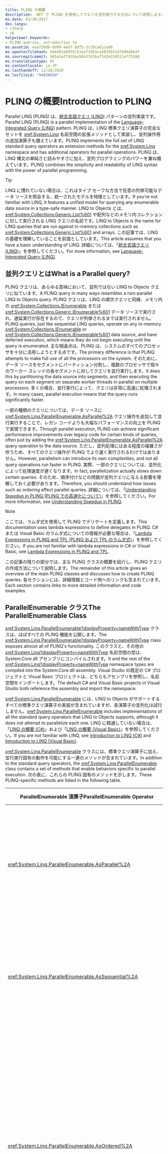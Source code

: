 ```yaml
---
title: PLINQ の概要
description: .NET で PLINQ を使用してクエリを並列実行する方法について説明します。 PLINQ は、並列の統合言語クエリ (LINQ) を表します。
ms.date: 03/30/2017
dev_langs:
- csharp
- vb
helpviewer_keywords:
- PLINQ queries, introduction to
ms.assetid: eaa720d8-8999-4eb7-8df5-3c19ca61cad0
ms.openlocfilehash: 9a6401e8955c51ea72db3ca203365147b00db64f
ms.sourcegitcommit: 965a5af7918acb0a3fd3baf342e15d511ef75188
ms.translationtype: HT
ms.contentlocale: ja-JP
ms.lasthandoff: 11/18/2020
ms.locfileid: "94830650"
---
```

# <a name="introduction-to-plinq"></a><span data-ttu-id="90b1c-104">PLINQ の概要</span><span class="sxs-lookup"><span data-stu-id="90b1c-104">Introduction to PLINQ</span></span>

<span data-ttu-id="90b1c-105">Parallel LINQ (PLINQ) は、[統合言語クエリ (LINQ)](../../csharp/programming-guide/concepts/linq/index.md) パターンの並列実装です。</span><span class="sxs-lookup"><span data-stu-id="90b1c-105">Parallel LINQ (PLINQ) is a parallel implementation of the [Language-Integrated Query (LINQ)](../../csharp/programming-guide/concepts/linq/index.md) pattern.</span></span> <span data-ttu-id="90b1c-106">PLINQ は、LINQ 標準クエリ演算子の完全なセットを <xref:System.Linq> 名前空間の拡張メソッドとして実装し、並列操作用の追加演算子も備えています。</span><span class="sxs-lookup"><span data-stu-id="90b1c-106">PLINQ implements the full set of LINQ standard query operators as extension methods for the <xref:System.Linq> namespace and has additional operators for parallel operations.</span></span> <span data-ttu-id="90b1c-107">PLINQ は、LINQ 構文の単純さと読みやすさに加え、並列プログラミングのパワーを兼ね備えています。</span><span class="sxs-lookup"><span data-stu-id="90b1c-107">PLINQ combines the simplicity and readability of LINQ syntax with the power of parallel programming.</span></span>

> [!TIP]
> <span data-ttu-id="90b1c-108">LINQ に慣れていない場合は、これはタイプ セーフな方法で任意の列挙可能なデータ ソースを照会する、統一されたモデルを特徴としています。</span><span class="sxs-lookup"><span data-stu-id="90b1c-108">If you're not familiar with LINQ, it features a unified model for querying any enumerable data source in a type-safe manner.</span></span> <span data-ttu-id="90b1c-109">LINQ to Objects とは、<xref:System.Collections.Generic.List%601> や配列などのメモリ内コレクションに対して実行される LINQ クエリの名前です。</span><span class="sxs-lookup"><span data-stu-id="90b1c-109">LINQ to Objects is the name for LINQ queries that are run against in-memory collections such as <xref:System.Collections.Generic.List%601> and arrays.</span></span> <span data-ttu-id="90b1c-110">この記事では、LINQ の基礎を理解していることを前提としています。</span><span class="sxs-lookup"><span data-stu-id="90b1c-110">This article assumes that you have a basic understanding of LINQ.</span></span> <span data-ttu-id="90b1c-111">詳細については、「[統合言語クエリ (LINQ)](../../csharp/programming-guide/concepts/linq/index.md)」を参照してください。</span><span class="sxs-lookup"><span data-stu-id="90b1c-111">For more information, see [Language-Integrated Query (LINQ)](../../csharp/programming-guide/concepts/linq/index.md).</span></span>

## <a name="what-is-a-parallel-query"></a><span data-ttu-id="90b1c-112">並列クエリとは</span><span class="sxs-lookup"><span data-stu-id="90b1c-112">What is a Parallel query?</span></span>

<span data-ttu-id="90b1c-113">PLINQ クエリは、あらゆる意味において、並列ではない LINQ to Objects クエリに似ています。</span><span class="sxs-lookup"><span data-stu-id="90b1c-113">A PLINQ query in many ways resembles a non-parallel LINQ to Objects query.</span></span> <span data-ttu-id="90b1c-114">PLINQ クエリは、LINQ の順次クエリと同様、メモリ内の <xref:System.Collections.IEnumerable> または <xref:System.Collections.Generic.IEnumerable%601> データ ソースで実行され、遅延実行が存在するので、クエリが列挙されるまでは実行されません。</span><span class="sxs-lookup"><span data-stu-id="90b1c-114">PLINQ queries, just like sequential LINQ queries, operate on any in-memory <xref:System.Collections.IEnumerable> or <xref:System.Collections.Generic.IEnumerable%601> data source, and have deferred execution, which means they do not begin executing until the query is enumerated.</span></span> <span data-ttu-id="90b1c-115">主な相違点は、PLINQ は、システムのすべてのプロセッサを十分に活用しようとする点です。</span><span class="sxs-lookup"><span data-stu-id="90b1c-115">The primary difference is that PLINQ attempts to make full use of all the processors on the system.</span></span> <span data-ttu-id="90b1c-116">そのために、データ ソースをセグメントにパーティション分割し、複数のプロセッサで個々のワーカー スレッドの各セグメントに対してクエリを並行実行します。</span><span class="sxs-lookup"><span data-stu-id="90b1c-116">It does this by partitioning the data source into segments, and then executing the query on each segment on separate worker threads in parallel on multiple processors.</span></span> <span data-ttu-id="90b1c-117">多くの場合、並行実行によって、クエリは非常に高速に処理されます。</span><span class="sxs-lookup"><span data-stu-id="90b1c-117">In many cases, parallel execution means that the query runs significantly faster.</span></span>

<span data-ttu-id="90b1c-118">一部の種類のクエリについては、データ ソースに <xref:System.Linq.ParallelEnumerable.AsParallel%2A> クエリ操作を追加して並行実行することで、レガシ コードよりも大幅なパフォーマンスの向上を PLINQ で実現できます。</span><span class="sxs-lookup"><span data-stu-id="90b1c-118">Through parallel execution, PLINQ can achieve significant performance improvements over legacy code for certain kinds of queries, often just by adding the <xref:System.Linq.ParallelEnumerable.AsParallel%2A> query operation to the data source.</span></span> <span data-ttu-id="90b1c-119">ただし、並列処理にはある程度の複雑さが伴うため、すべてのクエリ操作が PLINQ でより速く実行されるわけではありません。</span><span class="sxs-lookup"><span data-stu-id="90b1c-119">However, parallelism can introduce its own complexities, and not all query operations run faster in PLINQ.</span></span> <span data-ttu-id="90b1c-120">実際、一部のクエリについては、並列化によって処理速度が遅くなります。</span><span class="sxs-lookup"><span data-stu-id="90b1c-120">In fact, parallelization actually slows down certain queries.</span></span> <span data-ttu-id="90b1c-121">そのため、順序付けなどの問題が並列クエリに与える影響を理解しておく必要があります。</span><span class="sxs-lookup"><span data-stu-id="90b1c-121">Therefore, you should understand how issues such as ordering affect parallel queries.</span></span> <span data-ttu-id="90b1c-122">詳細については、「[Understanding Speedup in PLINQ (PLINQ での高速化について)](understanding-speedup-in-plinq.md)」を参照してください。</span><span class="sxs-lookup"><span data-stu-id="90b1c-122">For more information, see [Understanding Speedup in PLINQ](understanding-speedup-in-plinq.md).</span></span>

> [!NOTE]
> <span data-ttu-id="90b1c-123">ここでは、ラムダ式を使用して PLINQ でデリゲートを定義します。</span><span class="sxs-lookup"><span data-stu-id="90b1c-123">This documentation uses lambda expressions to define delegates in PLINQ.</span></span> <span data-ttu-id="90b1c-124">C# または Visual Basic のラムダ式についての情報が必要な場合は、「[Lambda Expressions in PLINQ and TPL (PLINQ および TPL のラムダ式)](lambda-expressions-in-plinq-and-tpl.md)」を参照してください。</span><span class="sxs-lookup"><span data-stu-id="90b1c-124">If you are not familiar with lambda expressions in C# or Visual Basic, see [Lambda Expressions in PLINQ and TPL](lambda-expressions-in-plinq-and-tpl.md).</span></span>

<span data-ttu-id="90b1c-125">この記事の残りの部分では、主な PLINQ クラスの概要を紹介し、PLINQ クエリの作成方法について説明します。</span><span class="sxs-lookup"><span data-stu-id="90b1c-125">The remainder of this article gives an overview of the main PLINQ classes and discusses how to create PLINQ queries.</span></span> <span data-ttu-id="90b1c-126">各セクションには、詳細情報とコード例へのリンクも含まれています。</span><span class="sxs-lookup"><span data-stu-id="90b1c-126">Each section contains links to more detailed information and code examples.</span></span>

## <a name="the-parallelenumerable-class"></a><span data-ttu-id="90b1c-127">ParallelEnumerable クラス</span><span class="sxs-lookup"><span data-stu-id="90b1c-127">The ParallelEnumerable Class</span></span>

<span data-ttu-id="90b1c-128"><xref:System.Linq.ParallelEnumerable?displayProperty=nameWithType> クラスは、ほぼすべての PLINQ 機能を公開します。</span><span class="sxs-lookup"><span data-stu-id="90b1c-128">The <xref:System.Linq.ParallelEnumerable?displayProperty=nameWithType> class exposes almost all of PLINQ's functionality.</span></span> <span data-ttu-id="90b1c-129">このクラスと、その他の <xref:System.Linq?displayProperty=nameWithType> 名前空間の型は、System.Core.dll アセンブリにコンパイルされます。</span><span class="sxs-lookup"><span data-stu-id="90b1c-129">It and the rest of the <xref:System.Linq?displayProperty=nameWithType> namespace types are compiled into the System.Core.dll assembly.</span></span> <span data-ttu-id="90b1c-130">Visual Studio の既定の C# プロジェクトと Visual Basic プロジェクトは、どちらもアセンブリを参照し、名前空間をインポートします。</span><span class="sxs-lookup"><span data-stu-id="90b1c-130">The default C# and Visual Basic projects in Visual Studio both reference the assembly and import the namespace.</span></span>

<span data-ttu-id="90b1c-131"><xref:System.Linq.ParallelEnumerable> には、LINQ to Objects がサポートするすべての標準クエリ演算子の実装が含まれていますが、各演算子の並列化は試行しません。</span><span class="sxs-lookup"><span data-stu-id="90b1c-131"><xref:System.Linq.ParallelEnumerable> includes implementations of all the standard query operators that LINQ to Objects supports, although it does not attempt to parallelize each one.</span></span> <span data-ttu-id="90b1c-132">LINQ に精通していない場合は、「[LINQ の概要 (C#)](../../csharp/programming-guide/concepts/linq/index.md)」および「[LINQ の概要 (Visual Basic)](../../visual-basic/programming-guide/concepts/linq/introduction-to-linq.md)」を参照してください。</span><span class="sxs-lookup"><span data-stu-id="90b1c-132">If you are not familiar with LINQ, see [Introduction to LINQ (C#)](../../csharp/programming-guide/concepts/linq/index.md) and [Introduction to LINQ (Visual Basic)](../../visual-basic/programming-guide/concepts/linq/introduction-to-linq.md).</span></span>

<span data-ttu-id="90b1c-133"><xref:System.Linq.ParallelEnumerable> クラスには、標準クエリ演算子に加え、並行実行固有の動作を可能にする一連のメソッドが含まれています。</span><span class="sxs-lookup"><span data-stu-id="90b1c-133">In addition to the standard query operators, the <xref:System.Linq.ParallelEnumerable> class contains a set of methods that enable behaviors specific to parallel execution.</span></span> <span data-ttu-id="90b1c-134">次の表に、これらの PLINQ 固有のメソッドを示します。</span><span class="sxs-lookup"><span data-stu-id="90b1c-134">These PLINQ-specific methods are listed in the following table.</span></span>

|<span data-ttu-id="90b1c-135">ParallelEnumerable 演算子</span><span class="sxs-lookup"><span data-stu-id="90b1c-135">ParallelEnumerable Operator</span></span>|<span data-ttu-id="90b1c-136">説明</span><span class="sxs-lookup"><span data-stu-id="90b1c-136">Description</span></span>|
|---------------------------------|-----------------|
|<xref:System.Linq.ParallelEnumerable.AsParallel%2A>|<span data-ttu-id="90b1c-137">PLINQ のエントリ ポイント。</span><span class="sxs-lookup"><span data-stu-id="90b1c-137">The entry point for PLINQ.</span></span> <span data-ttu-id="90b1c-138">可能な場合は、クエリの残りの部分は並列化されることを示します。</span><span class="sxs-lookup"><span data-stu-id="90b1c-138">Specifies that the rest of the query should be parallelized, if it is possible.</span></span>|
|<xref:System.Linq.ParallelEnumerable.AsSequential%2A>|<span data-ttu-id="90b1c-139">クエリの残りの部分は、並列ではない LINQ クエリとして順次実行されることを示します。</span><span class="sxs-lookup"><span data-stu-id="90b1c-139">Specifies that the rest of the query should be run sequentially, as a non-parallel LINQ query.</span></span>|
|<xref:System.Linq.ParallelEnumerable.AsOrdered%2A>|<span data-ttu-id="90b1c-140">PLINQ は、クエリの残り部分について、または orderby (Visual Basic の場合は Order By) 句を使用するなどして順序が変更されるまでは、ソース シーケンスの順序を保持する必要があることを示します。</span><span class="sxs-lookup"><span data-stu-id="90b1c-140">Specifies that PLINQ should preserve the ordering of the source sequence for the rest of the query, or until the ordering is changed, for example by the use of an orderby (Order By in Visual Basic) clause.</span></span>|
|<xref:System.Linq.ParallelEnumerable.AsUnordered%2A>|<span data-ttu-id="90b1c-141">クエリの残りの部分の PLINQ では、ソース シーケンスの順序を保持する必要がないことを示します。</span><span class="sxs-lookup"><span data-stu-id="90b1c-141">Specifies that PLINQ for the rest of the query is not required to preserve the ordering of the source sequence.</span></span>|
|<xref:System.Linq.ParallelEnumerable.WithCancellation%2A>|<span data-ttu-id="90b1c-142">PLINQ は、提示されたキャンセル トークンの状態を定期的に監視し、要求された場合は、実行を取り消す必要があることを示します。</span><span class="sxs-lookup"><span data-stu-id="90b1c-142">Specifies that PLINQ should periodically monitor the state of the provided cancellation token and cancel execution if it is requested.</span></span>|
|<xref:System.Linq.ParallelEnumerable.WithDegreeOfParallelism%2A>|<span data-ttu-id="90b1c-143">クエリを並列化するために PLINQ が使用する必要がある、プロセッサの最大数を示します。</span><span class="sxs-lookup"><span data-stu-id="90b1c-143">Specifies the maximum number of processors that PLINQ should use to parallelize the query.</span></span>|
|<xref:System.Linq.ParallelEnumerable.WithMergeOptions%2A>|<span data-ttu-id="90b1c-144">PLINQ が並列化の結果を consumer スレッドの単一のシーケンスに再マージできる場合は、その方法についてのヒントを示します。</span><span class="sxs-lookup"><span data-stu-id="90b1c-144">Provides a hint about how PLINQ should, if it is possible, merge parallel results back into just one sequence on the consuming thread.</span></span>|
|<xref:System.Linq.ParallelEnumerable.WithExecutionMode%2A>|<span data-ttu-id="90b1c-145">既定の動作が順次実行である場合でも、PLINQ がクエリを並列化する必要があるかどうかを指定します。</span><span class="sxs-lookup"><span data-stu-id="90b1c-145">Specifies whether PLINQ should parallelize the query even when the default behavior would be to run it sequentially.</span></span>|
|<xref:System.Linq.ParallelEnumerable.ForAll%2A>|<span data-ttu-id="90b1c-146">マルチスレッドの列挙型メソッド。クエリの結果の反復処理とは異なり、先に consumer スレッドに再マージしなくても、結果を並列処理できます。</span><span class="sxs-lookup"><span data-stu-id="90b1c-146">A multithreaded enumeration method that, unlike iterating over the results of the query, enables results to be processed in parallel without first merging back to the consumer thread.</span></span>|
|<span data-ttu-id="90b1c-147"><xref:System.Linq.ParallelEnumerable.Aggregate%2A> オーバーロード</span><span class="sxs-lookup"><span data-stu-id="90b1c-147"><xref:System.Linq.ParallelEnumerable.Aggregate%2A> overload</span></span>|<span data-ttu-id="90b1c-148">PLINQ 固有のオーバーロードで、スレッド ローカルのパーティション上で中間的な集約を行うと共に、すべてのパーティションの結果を結合する最終的なアグリゲーション関数も使用できます。</span><span class="sxs-lookup"><span data-stu-id="90b1c-148">An overload that is unique to PLINQ and enables intermediate aggregation over thread-local partitions, plus a final aggregation function to combine the results of all partitions.</span></span>|

## <a name="the-opt-in-model"></a><span data-ttu-id="90b1c-149">オプトイン モデル</span><span class="sxs-lookup"><span data-stu-id="90b1c-149">The Opt-in Model</span></span>

<span data-ttu-id="90b1c-150">クエリを記述するときに、次の例に示すようにデータ ソースの <xref:System.Linq.ParallelEnumerable.AsParallel%2A?displayProperty=nameWithType> 拡張メソッドを呼び出し、PLINQ を有効にします。</span><span class="sxs-lookup"><span data-stu-id="90b1c-150">When you write a query, opt in to PLINQ by invoking the <xref:System.Linq.ParallelEnumerable.AsParallel%2A?displayProperty=nameWithType> extension method on the data source, as shown in the following example.</span></span>

[!code-csharp[PLINQ#1](../../../samples/snippets/csharp/VS_Snippets_Misc/plinq/cs/plinq2_cs.cs#1)]
[!code-vb[PLINQ#1](../../../samples/snippets/visualbasic/VS_Snippets_Misc/plinq/vb/plinq2_vb.vb#1)]

<span data-ttu-id="90b1c-151"><xref:System.Linq.ParallelEnumerable.AsParallel%2A> 拡張メソッドは、それ以降のクエリ演算子 (この場合は `where` および `select`) を <xref:System.Linq.ParallelEnumerable?displayProperty=nameWithType> の実装にバインドします。</span><span class="sxs-lookup"><span data-stu-id="90b1c-151">The <xref:System.Linq.ParallelEnumerable.AsParallel%2A> extension method binds the subsequent query operators, in this case, `where` and `select`, to the <xref:System.Linq.ParallelEnumerable?displayProperty=nameWithType> implementations.</span></span>

## <a name="execution-modes"></a><span data-ttu-id="90b1c-152">実行モード</span><span class="sxs-lookup"><span data-stu-id="90b1c-152">Execution Modes</span></span>

<span data-ttu-id="90b1c-153">既定では、PLINQ は保守的です。</span><span class="sxs-lookup"><span data-stu-id="90b1c-153">By default, PLINQ is conservative.</span></span> <span data-ttu-id="90b1c-154">PLINQ インフラストラクチャは、実行時に、クエリの全体的な構造を分析します。</span><span class="sxs-lookup"><span data-stu-id="90b1c-154">At run time, the PLINQ infrastructure analyzes the overall structure of the query.</span></span> <span data-ttu-id="90b1c-155">並列化によってクエリを高速化できることが見込まれる場合は、PLINQ は、同時実行できるタスクにソース シーケンスをパーティション分割します。</span><span class="sxs-lookup"><span data-stu-id="90b1c-155">If the query is likely to yield speedups by parallelization, PLINQ partitions the source sequence into tasks that can be run concurrently.</span></span> <span data-ttu-id="90b1c-156">クエリの並列化が安全ではない場合は、PLINQ はクエリを順次実行します。</span><span class="sxs-lookup"><span data-stu-id="90b1c-156">If it is not safe to parallelize a query, PLINQ just runs the query sequentially.</span></span> <span data-ttu-id="90b1c-157">PLINQ で、負荷が高くなる可能性がある並列アルゴリズムと負荷が低い順次アルゴリズムを選ぶ必要がある場合は、既定では順次アルゴリズムが選択されます。</span><span class="sxs-lookup"><span data-stu-id="90b1c-157">If PLINQ has a choice between a potentially expensive parallel algorithm or an inexpensive sequential algorithm, it chooses the sequential algorithm by default.</span></span> <span data-ttu-id="90b1c-158">並列アルゴリズムを選択するよう PLINQ に指示するには、<xref:System.Linq.ParallelEnumerable.WithExecutionMode%2A> メソッドと <xref:System.Linq.ParallelExecutionMode?displayProperty=nameWithType> 列挙型を使用します。</span><span class="sxs-lookup"><span data-stu-id="90b1c-158">You can use the <xref:System.Linq.ParallelEnumerable.WithExecutionMode%2A> method and the <xref:System.Linq.ParallelExecutionMode?displayProperty=nameWithType> enumeration to instruct PLINQ to select the parallel algorithm.</span></span> <span data-ttu-id="90b1c-159">これは、テストと測定の結果、特定のクエリで並列化の方が速く実行されることが判明している場合に便利です。</span><span class="sxs-lookup"><span data-stu-id="90b1c-159">This is useful when you know by testing and measurement that a particular query executes faster in parallel.</span></span> <span data-ttu-id="90b1c-160">詳細については、「[方法:PLINQ の実行モードを指定する](how-to-specify-the-execution-mode-in-plinq.md)」をご覧ください。</span><span class="sxs-lookup"><span data-stu-id="90b1c-160">For more information, see [How to: Specify the Execution Mode in PLINQ](how-to-specify-the-execution-mode-in-plinq.md).</span></span>

## <a name="degree-of-parallelism"></a><span data-ttu-id="90b1c-161">並列化の次数</span><span class="sxs-lookup"><span data-stu-id="90b1c-161">Degree of Parallelism</span></span>

<span data-ttu-id="90b1c-162">既定では、PLINQ はホスト コンピューター上のすべてのプロセッサを使用します。</span><span class="sxs-lookup"><span data-stu-id="90b1c-162">By default, PLINQ uses all of the processors on the host computer.</span></span> <span data-ttu-id="90b1c-163"><xref:System.Linq.ParallelEnumerable.WithDegreeOfParallelism%2A> メソッドを使用すると、指定されたプロセッサ数よりも多くのプロセッサを使用するよう、PLINQ に指示できます。</span><span class="sxs-lookup"><span data-stu-id="90b1c-163">You can instruct PLINQ to use no more than a specified number of processors by using the <xref:System.Linq.ParallelEnumerable.WithDegreeOfParallelism%2A> method.</span></span> <span data-ttu-id="90b1c-164">これは、コンピューター上で実行されるその他のプロセスが、一定の CPU 時間を確保できるようにする場合に便利です。</span><span class="sxs-lookup"><span data-stu-id="90b1c-164">This is useful when you want to make sure that other processes running on the computer receive a certain amount of CPU time.</span></span> <span data-ttu-id="90b1c-165">次のスニペットでは、クエリが最大で 2 つのプロセッサしか使用できないように制限します。</span><span class="sxs-lookup"><span data-stu-id="90b1c-165">The following snippet limits the query to utilizing a maximum of two processors.</span></span>

[!code-csharp[PLINQ#5](../../../samples/snippets/csharp/VS_Snippets_Misc/plinq/cs/plinqsamples.cs#5)]
[!code-vb[PLINQ#5](../../../samples/snippets/visualbasic/VS_Snippets_Misc/plinq/vb/plinq2_vb.vb#5)]

<span data-ttu-id="90b1c-166">クエリが、ファイル I/O など計算主体ではない作業を大量に実行している場合は、マシンのコア数よりも大きい並列化の次数を指定することをお勧めします。</span><span class="sxs-lookup"><span data-stu-id="90b1c-166">In cases where a query is performing a significant amount of non-compute-bound work such as File I/O, it might be beneficial to specify a degree of parallelism greater than the number of cores on the machine.</span></span>

## <a name="ordered-versus-unordered-parallel-queries"></a><span data-ttu-id="90b1c-167">順序ありの並列クエリと順序なしの並列クエリ</span><span class="sxs-lookup"><span data-stu-id="90b1c-167">Ordered Versus Unordered Parallel Queries</span></span>

<span data-ttu-id="90b1c-168">一部のクエリでは、クエリ演算子は、ソース シーケンスの順序を保持する結果を生成する必要があります。</span><span class="sxs-lookup"><span data-stu-id="90b1c-168">In some queries, a query operator must produce results that preserve the ordering of the source sequence.</span></span> <span data-ttu-id="90b1c-169">そのために、PLINQ には <xref:System.Linq.ParallelEnumerable.AsOrdered%2A> 演算子が用意されています。</span><span class="sxs-lookup"><span data-stu-id="90b1c-169">PLINQ provides the <xref:System.Linq.ParallelEnumerable.AsOrdered%2A> operator for this purpose.</span></span> <span data-ttu-id="90b1c-170"><xref:System.Linq.ParallelEnumerable.AsOrdered%2A> は、<xref:System.Linq.ParallelEnumerable.AsSequential%2A> とは異なります。</span><span class="sxs-lookup"><span data-stu-id="90b1c-170"><xref:System.Linq.ParallelEnumerable.AsOrdered%2A> is distinct from <xref:System.Linq.ParallelEnumerable.AsSequential%2A>.</span></span> <span data-ttu-id="90b1c-171"><xref:System.Linq.ParallelEnumerable.AsOrdered%2A> シーケンスは並列で処理されますが、その結果はバッファーに格納されて並べ替えられます。</span><span class="sxs-lookup"><span data-stu-id="90b1c-171">An <xref:System.Linq.ParallelEnumerable.AsOrdered%2A> sequence is still processed in parallel, but its results are buffered and sorted.</span></span> <span data-ttu-id="90b1c-172">通常、順序を保持するには追加の処理が必要となるため、<xref:System.Linq.ParallelEnumerable.AsOrdered%2A> シーケンスの処理は、既定の <xref:System.Linq.ParallelEnumerable.AsUnordered%2A> シーケンスよりも遅くなることがあります。</span><span class="sxs-lookup"><span data-stu-id="90b1c-172">Because order preservation typically involves extra work, an <xref:System.Linq.ParallelEnumerable.AsOrdered%2A> sequence might be processed more slowly than the default <xref:System.Linq.ParallelEnumerable.AsUnordered%2A> sequence.</span></span> <span data-ttu-id="90b1c-173">特定の順序ありの並列操作が、同じ操作の順次処理よりも高速であるかどうかは、さまざまな要因によって左右されます。</span><span class="sxs-lookup"><span data-stu-id="90b1c-173">Whether a particular ordered parallel operation is faster than a sequential version of the operation depends on many factors.</span></span>

<span data-ttu-id="90b1c-174">次のコード例に、順序の維持を有効にする方法を示します。</span><span class="sxs-lookup"><span data-stu-id="90b1c-174">The following code example shows how to opt in to order preservation.</span></span>

[!code-csharp[PLINQ#3](../../../samples/snippets/csharp/VS_Snippets_Misc/plinq/cs/plinq2_cs.cs#3)]
[!code-vb[PLINQ#3](../../../samples/snippets/visualbasic/VS_Snippets_Misc/plinq/vb/plinq2_vb.vb#3)]

<span data-ttu-id="90b1c-175">詳細については、「[Order Preservation in PLINQ (PLINQ における順序維持)](order-preservation-in-plinq.md)」を参照してください。</span><span class="sxs-lookup"><span data-stu-id="90b1c-175">For more information, see [Order Preservation in PLINQ](order-preservation-in-plinq.md).</span></span>

## <a name="parallel-vs-sequential-queries"></a><span data-ttu-id="90b1c-176">並列クエリと順次クエリ</span><span class="sxs-lookup"><span data-stu-id="90b1c-176">Parallel vs. Sequential Queries</span></span>

<span data-ttu-id="90b1c-177">一部の操作では、ソース データを順次提供する必要があります。</span><span class="sxs-lookup"><span data-stu-id="90b1c-177">Some operations require that the source data be delivered in a sequential manner.</span></span> <span data-ttu-id="90b1c-178"><xref:System.Linq.ParallelEnumerable> クエリ演算子は、必要に応じて、順次モードに自動的に切り替わります。</span><span class="sxs-lookup"><span data-stu-id="90b1c-178">The <xref:System.Linq.ParallelEnumerable> query operators revert to sequential mode automatically when it is required.</span></span> <span data-ttu-id="90b1c-179">ユーザー定義のクエリ演算子と、順次実行を必要とするユーザー デリゲート向けに、PLINQ では <xref:System.Linq.ParallelEnumerable.AsSequential%2A> メソッドを使用できます。</span><span class="sxs-lookup"><span data-stu-id="90b1c-179">For user-defined query operators and user delegates that require sequential execution, PLINQ provides the <xref:System.Linq.ParallelEnumerable.AsSequential%2A> method.</span></span> <span data-ttu-id="90b1c-180"><xref:System.Linq.ParallelEnumerable.AsSequential%2A> を使用すると、それ以降のクエリの演算子は、<xref:System.Linq.ParallelEnumerable.AsParallel%2A> が再度呼び出されるまで順次実行されます。</span><span class="sxs-lookup"><span data-stu-id="90b1c-180">When you use <xref:System.Linq.ParallelEnumerable.AsSequential%2A>, all subsequent operators in the query are executed sequentially until <xref:System.Linq.ParallelEnumerable.AsParallel%2A> is called again.</span></span> <span data-ttu-id="90b1c-181">詳細については、「[方法:並列および順次の LINQ クエリを連結する](how-to-combine-parallel-and-sequential-linq-queries.md)」をご覧ください。</span><span class="sxs-lookup"><span data-stu-id="90b1c-181">For more information, see [How to: Combine Parallel and Sequential LINQ Queries](how-to-combine-parallel-and-sequential-linq-queries.md).</span></span>

## <a name="options-for-merging-query-results"></a><span data-ttu-id="90b1c-182">クエリ結果のマージのオプション</span><span class="sxs-lookup"><span data-stu-id="90b1c-182">Options for Merging Query Results</span></span>

<span data-ttu-id="90b1c-183">PLINQ クエリが並列実行される場合、`foreach` ループ (Visual Basic では `For Each`) による消費、またはリストや配列への挿入を行うことができるよう、各ワーカー スレッドからの結果をメイン スレッドに再マージする必要があります。</span><span class="sxs-lookup"><span data-stu-id="90b1c-183">When a PLINQ query executes in parallel, its results from each worker thread must be merged back onto the main thread for consumption by a `foreach` loop (`For Each` in Visual Basic), or insertion into a list or array.</span></span> <span data-ttu-id="90b1c-184">結果をより迅速に生成する場合など、特定のマージ操作を指定すると便利なこともあります。</span><span class="sxs-lookup"><span data-stu-id="90b1c-184">In some cases, it might be beneficial to specify a particular kind of merge operation, for example, to begin producing results more quickly.</span></span> <span data-ttu-id="90b1c-185">そのために、PLINQ では <xref:System.Linq.ParallelEnumerable.WithMergeOptions%2A> メソッドと <xref:System.Linq.ParallelMergeOptions> 列挙型をサポートしています。</span><span class="sxs-lookup"><span data-stu-id="90b1c-185">For this purpose, PLINQ supports the <xref:System.Linq.ParallelEnumerable.WithMergeOptions%2A> method, and the <xref:System.Linq.ParallelMergeOptions> enumeration.</span></span> <span data-ttu-id="90b1c-186">詳細については、「[Merge Options in PLINQ (PLINQ のマージ オプション)](merge-options-in-plinq.md)」を参照してください。</span><span class="sxs-lookup"><span data-stu-id="90b1c-186">For more information, see [Merge Options in PLINQ](merge-options-in-plinq.md).</span></span>

## <a name="the-forall-operator"></a><span data-ttu-id="90b1c-187">ForAll 演算子</span><span class="sxs-lookup"><span data-stu-id="90b1c-187">The ForAll Operator</span></span>

<span data-ttu-id="90b1c-188">LINQ の順次クエリでは、`foreach` (Visual Basic の場合は `For Each`) ループで列挙されるか、<xref:System.Linq.ParallelEnumerable.ToList%2A>、<xref:System.Linq.ParallelEnumerable.ToArray%2A>、<xref:System.Linq.ParallelEnumerable.ToDictionary%2A> などのメソッドを呼び出すまで、クエリの実行は延期されます。</span><span class="sxs-lookup"><span data-stu-id="90b1c-188">In sequential LINQ queries, execution is deferred until the query is enumerated either in a `foreach` (`For Each` in Visual Basic) loop or by invoking a method such as <xref:System.Linq.ParallelEnumerable.ToList%2A> , <xref:System.Linq.ParallelEnumerable.ToArray%2A> , or <xref:System.Linq.ParallelEnumerable.ToDictionary%2A>.</span></span> <span data-ttu-id="90b1c-189">PLINQ では、`foreach` を使用してクエリを実行し、結果を反復処理することもできます。</span><span class="sxs-lookup"><span data-stu-id="90b1c-189">In PLINQ, you can also use `foreach` to execute the query and iterate through the results.</span></span> <span data-ttu-id="90b1c-190">ただし、`foreach` 自体は並列実行されないので、ループが実行されるスレッドに、すべての並列タスクの出力を再マージする必要があります。</span><span class="sxs-lookup"><span data-stu-id="90b1c-190">However, `foreach` itself does not run in parallel, and therefore, it requires that the output from all parallel tasks be merged back into the thread on which the loop is running.</span></span> <span data-ttu-id="90b1c-191">PLINQ では、クエリ結果の最終的な順序を維持する必要がある場合や、結果を順次的に処理している場合は (たとえば、各要素に対して `foreach` を呼び出している場合など)、`Console.WriteLine` を使用できます。</span><span class="sxs-lookup"><span data-stu-id="90b1c-191">In PLINQ, you can use `foreach` when you must preserve the final ordering of the query results, and also whenever you are processing the results in a serial manner, for example when you are calling `Console.WriteLine` for each element.</span></span> <span data-ttu-id="90b1c-192">順序の維持が必要ない場合や、結果の処理自体を並列化できる場合にクエリ実行を高速化するには、<xref:System.Linq.ParallelEnumerable.ForAll%2A> メソッドで PLINQ クエリを実行します。</span><span class="sxs-lookup"><span data-stu-id="90b1c-192">For faster query execution when order preservation is not required and when the processing of the results can itself be parallelized, use the <xref:System.Linq.ParallelEnumerable.ForAll%2A> method to execute a PLINQ query.</span></span> <span data-ttu-id="90b1c-193"><xref:System.Linq.ParallelEnumerable.ForAll%2A> は、この最終的なマージ ステップを実行しません。</span><span class="sxs-lookup"><span data-stu-id="90b1c-193"><xref:System.Linq.ParallelEnumerable.ForAll%2A> does not perform this final merge step.</span></span> <span data-ttu-id="90b1c-194"><xref:System.Linq.ParallelEnumerable.ForAll%2A> メソッドを使用するコード例を次に示します。</span><span class="sxs-lookup"><span data-stu-id="90b1c-194">The following code example shows how to use the <xref:System.Linq.ParallelEnumerable.ForAll%2A> method.</span></span> <span data-ttu-id="90b1c-195">ここで <xref:System.Collections.Concurrent.ConcurrentBag%601?displayProperty=nameWithType> が使用されるのは、項目を削除せずに、同時に複数スレッドの追加を行うために最適化されるためです。</span><span class="sxs-lookup"><span data-stu-id="90b1c-195"><xref:System.Collections.Concurrent.ConcurrentBag%601?displayProperty=nameWithType> is used here because it is optimized for multiple threads adding concurrently without attempting to remove any items.</span></span>

[!code-csharp[PLINQ#4](../../../samples/snippets/csharp/VS_Snippets_Misc/plinq/cs/plinq2_cs.cs#4)]
[!code-vb[PLINQ#4](../../../samples/snippets/visualbasic/VS_Snippets_Misc/plinq/vb/plinq2_vb.vb#4)]

<span data-ttu-id="90b1c-196">次の図に、クエリ実行における `foreach` と <xref:System.Linq.ParallelEnumerable.ForAll%2A> の相違点を示します。</span><span class="sxs-lookup"><span data-stu-id="90b1c-196">The following illustration shows the difference between `foreach` and <xref:System.Linq.ParallelEnumerable.ForAll%2A> with regard to query execution.</span></span>

<span data-ttu-id="90b1c-197">![ForAll とForEach](media/vs-isvnt-allvseach.png "VS_ISVNT_ALLvsEACH")</span><span class="sxs-lookup"><span data-stu-id="90b1c-197">![ForAll vs. ForEach](media/vs-isvnt-allvseach.png "VS_ISVNT_ALLvsEACH")</span></span>

## <a name="cancellation"></a><span data-ttu-id="90b1c-198">キャンセル</span><span class="sxs-lookup"><span data-stu-id="90b1c-198">Cancellation</span></span>

<span data-ttu-id="90b1c-199">PLINQ は、.NET のキャンセルの型に統合されています。</span><span class="sxs-lookup"><span data-stu-id="90b1c-199">PLINQ is integrated with the cancellation types in .NET.</span></span> <span data-ttu-id="90b1c-200">詳細については、「[Cancellation in Managed Threads (マネージド スレッドのキャンセル)](../threading/cancellation-in-managed-threads.md)」を参照してください。そのため、順次的な LINQ to Objects クエリとは異なり、PLINQ クエリは取り消すことができます。</span><span class="sxs-lookup"><span data-stu-id="90b1c-200">(For more information, see [Cancellation in Managed Threads](../threading/cancellation-in-managed-threads.md).) Therefore, unlike sequential LINQ to Objects queries, PLINQ queries can be canceled.</span></span> <span data-ttu-id="90b1c-201">キャンセル可能な PLINQ クエリを作成するには、クエリで <xref:System.Linq.ParallelEnumerable.WithCancellation%2A> 演算子を使用し、引数として <xref:System.Threading.CancellationToken> インスタンスを指定します。</span><span class="sxs-lookup"><span data-stu-id="90b1c-201">To create a cancelable PLINQ query, use the <xref:System.Linq.ParallelEnumerable.WithCancellation%2A> operator on the query and provide a <xref:System.Threading.CancellationToken> instance as the argument.</span></span> <span data-ttu-id="90b1c-202">トークンの <xref:System.Threading.CancellationToken.IsCancellationRequested%2A> プロパティが true に設定されていると、PLINQ はそれに気付き、すべてのスレッドの処理を中止して <xref:System.OperationCanceledException> をスローします。</span><span class="sxs-lookup"><span data-stu-id="90b1c-202">When the <xref:System.Threading.CancellationToken.IsCancellationRequested%2A> property on the token is set to true, PLINQ will notice it, stop processing on all threads, and throw an <xref:System.OperationCanceledException>.</span></span>

<span data-ttu-id="90b1c-203">キャンセル トークンが設定された後も、PLINQ クエリが一部の要素の処理を継続する可能性があります。</span><span class="sxs-lookup"><span data-stu-id="90b1c-203">It is possible that a PLINQ query might continue to process some elements after the cancellation token is set.</span></span>

<span data-ttu-id="90b1c-204">応答性を高めるため、長時間にわたるユーザー デリゲートのキャンセル要求に対応することもできます。</span><span class="sxs-lookup"><span data-stu-id="90b1c-204">For greater responsiveness, you can also respond to cancellation requests in long-running user delegates.</span></span> <span data-ttu-id="90b1c-205">詳細については、「[方法:PLINQ クエリを取り消す](how-to-cancel-a-plinq-query.md)」をご覧ください。</span><span class="sxs-lookup"><span data-stu-id="90b1c-205">For more information, see [How to: Cancel a PLINQ Query](how-to-cancel-a-plinq-query.md).</span></span>

## <a name="exceptions"></a><span data-ttu-id="90b1c-206">例外</span><span class="sxs-lookup"><span data-stu-id="90b1c-206">Exceptions</span></span>

<span data-ttu-id="90b1c-207">PLINQ クエリが実行されると、異なるスレッドから複数の例外が同時にスローされることがあります。</span><span class="sxs-lookup"><span data-stu-id="90b1c-207">When a PLINQ query executes, multiple exceptions might be thrown from different threads simultaneously.</span></span> <span data-ttu-id="90b1c-208">また、例外を処理するコードが、例外をスローしたコードとは異なるスレッドにあることもあります。</span><span class="sxs-lookup"><span data-stu-id="90b1c-208">Also, the code to handle the exception might be on a different thread than the code that threw the exception.</span></span> <span data-ttu-id="90b1c-209">PLINQ では <xref:System.AggregateException> 型を使用し、クエリによってスローされたすべての例外をカプセル化し、それらの例外を呼び出し元のスレッドにマーシャリングします。</span><span class="sxs-lookup"><span data-stu-id="90b1c-209">PLINQ uses the <xref:System.AggregateException> type to encapsulate all the exceptions that were thrown by a query, and marshal those exceptions back to the calling thread.</span></span> <span data-ttu-id="90b1c-210">呼び出し元のクエリでは、try-catch ブロックが 1 つだけ必要です。</span><span class="sxs-lookup"><span data-stu-id="90b1c-210">On the calling thread, only one try-catch block is required.</span></span> <span data-ttu-id="90b1c-211">ただし、<xref:System.AggregateException> でカプセル化されたすべての例外を反復処理し、安全に回復できる例外をキャッチできます。</span><span class="sxs-lookup"><span data-stu-id="90b1c-211">However, you can iterate through all of the exceptions that are encapsulated in the <xref:System.AggregateException> and catch any that you can safely recover from.</span></span> <span data-ttu-id="90b1c-212">まれに、<xref:System.AggregateException> にラップされていない例外がスローされ、<xref:System.Threading.ThreadAbortException> もラップされていないことがあります。</span><span class="sxs-lookup"><span data-stu-id="90b1c-212">In rare cases, some exceptions may be thrown that are not wrapped in an <xref:System.AggregateException>, and <xref:System.Threading.ThreadAbortException>s  are also not wrapped.</span></span>

<span data-ttu-id="90b1c-213">連結しているスレッドへ例外が上方向へ通知されると、例外が発生した後も、クエリによって一部の項目の処理が続行される可能性があります。</span><span class="sxs-lookup"><span data-stu-id="90b1c-213">When exceptions are allowed to bubble up back to the joining thread, then it is possible that a query may continue to process some items after the exception is raised.</span></span>

<span data-ttu-id="90b1c-214">詳細については、「[方法:PLINQ クエリの例外を処理する](how-to-handle-exceptions-in-a-plinq-query.md)」をご覧ください。</span><span class="sxs-lookup"><span data-stu-id="90b1c-214">For more information, see [How to: Handle Exceptions in a PLINQ Query](how-to-handle-exceptions-in-a-plinq-query.md).</span></span>

## <a name="custom-partitioners"></a><span data-ttu-id="90b1c-215">カスタム パーティショナー</span><span class="sxs-lookup"><span data-stu-id="90b1c-215">Custom Partitioners</span></span>

<span data-ttu-id="90b1c-216">ソース データの特性を活用するカスタム パーティショナーを記述することによって、クエリのパフォーマンスを向上できる場合があります。</span><span class="sxs-lookup"><span data-stu-id="90b1c-216">In some cases, you can improve query performance by writing a custom partitioner that takes advantage of some characteristic of the source data.</span></span> <span data-ttu-id="90b1c-217">クエリでは、カスタム パーティショナー自体は、クエリの対象となる列挙可能なオブジェクトです。</span><span class="sxs-lookup"><span data-stu-id="90b1c-217">In the query, the custom partitioner itself is the enumerable object that is queried.</span></span>

[!code-csharp[PLINQ#2](../../../samples/snippets/csharp/VS_Snippets_Misc/plinq/cs/plinq2_cs.cs#2)]
[!code-vb[PLINQ#2](../../../samples/snippets/visualbasic/VS_Snippets_Misc/plinq/vb/plinq3.vb#2)]

<span data-ttu-id="90b1c-218">PLINQ は、固定数のパーティションをサポートしています (ただし、負荷分散の目的で、これらのパーティションに対してデータが実行時に動的に再割り当てされることもあります)。</span><span class="sxs-lookup"><span data-stu-id="90b1c-218">PLINQ supports a fixed number of partitions (although data may be dynamically reassigned to those partitions during run time for load balancing.).</span></span> <span data-ttu-id="90b1c-219"><xref:System.Threading.Tasks.Parallel.For%2A> および <xref:System.Threading.Tasks.Parallel.ForEach%2A> は動的なパーティション分割しかサポートしていないので、パーティションの数は実行時に変化します。</span><span class="sxs-lookup"><span data-stu-id="90b1c-219"><xref:System.Threading.Tasks.Parallel.For%2A> and <xref:System.Threading.Tasks.Parallel.ForEach%2A> support only dynamic partitioning, which means that the number of partitions changes at run time.</span></span> <span data-ttu-id="90b1c-220">詳細については、「[Custom Partitioners for PLINQ and TPL (PLINQ および TPL 用のカスタム パーティショナー)](custom-partitioners-for-plinq-and-tpl.md)」を参照してください。</span><span class="sxs-lookup"><span data-stu-id="90b1c-220">For more information, see [Custom Partitioners for PLINQ and TPL](custom-partitioners-for-plinq-and-tpl.md).</span></span>

## <a name="measuring-plinq-performance"></a><span data-ttu-id="90b1c-221">PLINQ のパフォーマンスの測定</span><span class="sxs-lookup"><span data-stu-id="90b1c-221">Measuring PLINQ Performance</span></span>

<span data-ttu-id="90b1c-222">クエリは、多くの場合並列化できますが、並列クエリの設定に伴うオーバーヘッドは、並列化によって得られるパフォーマンスの利点よりも大きくなります。</span><span class="sxs-lookup"><span data-stu-id="90b1c-222">In many cases, a query can be parallelized, but the overhead of setting up the parallel query outweighs the performance benefit gained.</span></span> <span data-ttu-id="90b1c-223">クエリが大量の計算を実行しない場合、またはデータ ソースが小さい場合、PLINQ クエリは、順次的な LINQ to Objects クエリよりも低速になります。</span><span class="sxs-lookup"><span data-stu-id="90b1c-223">If a query does not perform much computation or if the data source is small, a PLINQ query may be slower than a sequential LINQ to Objects query.</span></span> <span data-ttu-id="90b1c-224">Visual Studio Team Server の Parallel Performance Analyzer を使用し、さまざまなクエリのパフォーマンスの比較、処理のボトルネックの場所の特定、クエリが並行処理されているか順次処理されているかの確認を行うことができます。</span><span class="sxs-lookup"><span data-stu-id="90b1c-224">You can use the Parallel Performance Analyzer in Visual Studio Team Server to compare the performance of various queries, to locate processing bottlenecks, and to determine whether your query is running in parallel or sequentially.</span></span> <span data-ttu-id="90b1c-225">詳細については、「[コンカレンシー ビジュアライザー](/visualstudio/profiling/concurrency-visualizer)」および「[方法:PLINQ クエリのパフォーマンスを測定する](how-to-measure-plinq-query-performance.md)」をご覧ください。</span><span class="sxs-lookup"><span data-stu-id="90b1c-225">For more information, see [Concurrency Visualizer](/visualstudio/profiling/concurrency-visualizer) and [How to: Measure PLINQ Query Performance](how-to-measure-plinq-query-performance.md).</span></span>

## <a name="see-also"></a><span data-ttu-id="90b1c-226">関連項目</span><span class="sxs-lookup"><span data-stu-id="90b1c-226">See also</span></span>

- [<span data-ttu-id="90b1c-227">Parallel LINQ (PLINQ)</span><span class="sxs-lookup"><span data-stu-id="90b1c-227">Parallel LINQ (PLINQ)</span></span>](introduction-to-plinq.md)
- [<span data-ttu-id="90b1c-228">PLINQ での高速化について</span><span class="sxs-lookup"><span data-stu-id="90b1c-228">Understanding Speedup in PLINQ</span></span>](understanding-speedup-in-plinq.md)
